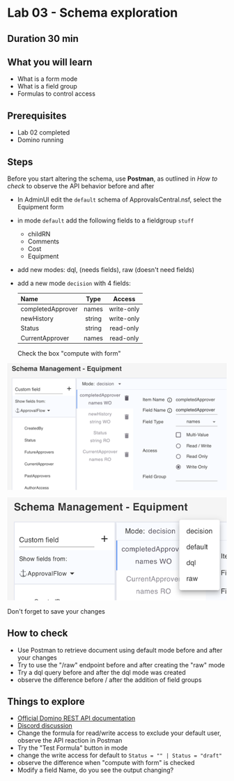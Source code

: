 # Lab 03 - Schema exploration

## Duration 30 min

## What you will learn

- What is a form mode
- What is a field group
- Formulas to control access

## Prerequisites

- Lab 02 completed
- Domino running

## Steps

Before you start altering the schema, use **Postman**, as outlined in _How to check_ to observe the API behavior before and after

- In AdminUI edit the `default` schema of ApprovalsCentral.nsf, select the Equipment form
- in mode `default` add the following fields to a fieldgroup `stuff`
  - childRN
  - Comments
  - Cost
  - Equipment
- add new modes: dql, (needs fields), raw (doesn't need fields)
- add a new mode `decision` with 4 fields:

  | Name              |  Type  |   Access   |
  | ----------------- | :----: | :--------: |
  | completedApprover | names  | write-only |
  | newHistory        | string | write-only |
  | Status            | string | read-only  |
  | CurrentApprover   | names  | read-only  |

  Check the box "compute with form"

![Decision mode](img/DecisionScope.png)

![additional modes](img/EquipmentModes.png)

Don't forget to save your changes

## How to check

- Use Postman to retrieve document using default mode before and after your changes
- Try to use the "/raw" endpoint before and after creating the "raw" mode
- Try a dql query before and after the dql mode was created
- observe the difference before / after the addition of field groups

## Things to explore

- [Official Domino REST API documentation](https://opensource.hcltechsw.com/Domino-rest-api/index.html)
- [Discord discussion](https://discord.com/invite/jmRHpDRnH4)
- Change the formula for read/write access to exclude your default user, observe the API reaction in Postman
- Try the "Test Formula" button in mode
- change the write access for default to `Status = "" | Status = "draft"`
- observe the difference when "compute with form" is checked
- Modify a field Name, do you see the output changing?
